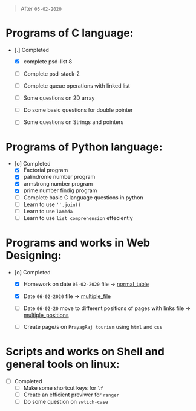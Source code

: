 > After `05-02-2020`
# Programs of C language:

* [.] Completed
	* [X] complete psd-list 8
	* [ ] Complete psd-stack-2
	* [ ] Complete queue operations with linked list
	* [ ] Some questions on 2D array
	* [ ] Do some basic questions for double pointer
	* [ ] Some questions on Strings and pointers


# Programs of Python language:

* [o] Completed
	* [X] Factorial program
	* [X] palindrome number program
	* [X] armstrong number program
	* [X] prime number findig program
	* [ ] Complete basic C language questions in python
	* [ ] Learn to use `''.join()`
	* [ ] Learn to use `lambda`
	* [ ] Learn to use `list comprehension` effeciently

# Programs and works in Web Designing:

* [o] Completed
	* [X] Homework on date `05-02-2020` file -> [normal_table](~/dox/nhtml/normal_table.html)
	* [X] Date `06-02-2020` file -> [multiple_file](~/dox/nhtml/multiple_file)
	* [ ] Date `06-02-20` move to different positions of pages with links file -> [multiple_positions](~/dox/nhtml/multiple_positions.html)
	* [ ] Create page/s on `PrayagRaj tourism` using `html` and `css`


# Scripts and works on Shell and general tools on linux:

* [ ] Completed
	* [ ] Make some shortcut keys for `lf`
	* [ ] Create an efficient previwer for `ranger`
	* [ ] Do some question on `swtich-case`
